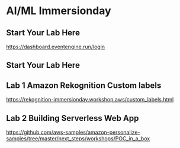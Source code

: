 # AI/ML Immersionday

## Start Your Lab Here
https://dashboard.eventengine.run/login

## Start Your Lab Here

## Lab 1 Amazon Rekognition Custom labels
https://rekognition-immersionday.workshop.aws/custom_labels.html

## Lab 2 Building Serverless Web App
https://github.com/aws-samples/amazon-personalize-samples/tree/master/next_steps/workshops/POC_in_a_box
